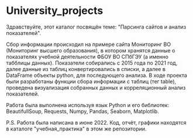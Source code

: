 # University_projects

Здравствуйте, этот каталог посвящён теме: "Парсинга сайтов и анализ показателей".

Сбор информации происходил на примере сайта Мониторинг ВО (Мониторинг высшего образования), в котором хранятся данные о показателях учебной деятельности ФБОУ ВО СПбГЭУ
(а именно табблицы данных). Показатели собирались с 2015 года по 2021 год, далее данные из таблиц конвертировались в списки, а далее в DataFrame объекты python,
для последующего анализа.
В ходе проекта были разработаны функции сбора информации с таблиц (тег table), проведена визуализация собранных данных и корреляционный анализ показателей.

Работа была выполнена используя язык Python и его библиотек: BeautifullSoup, Requests, Numpy, Pandas, Seaborn, Matplotlib.

P.S. Работа была написана в июне 2022. Код, отчёт, графики находятся в каталоге "учебная_практика" в этом же репозитории.
